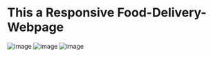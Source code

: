 # This a Responsive Food-Delivery-Webpage
![image](https://user-images.githubusercontent.com/93211904/160320051-42ff5eca-2686-4643-a0c6-0537bfb0629b.png)
![image](https://user-images.githubusercontent.com/93211904/160320233-f0bd676a-3ddf-4243-8cff-0b23675436fa.png)
![image](https://user-images.githubusercontent.com/93211904/160320317-d07f5390-363a-4ff5-a162-0da1780b0b5b.png)
